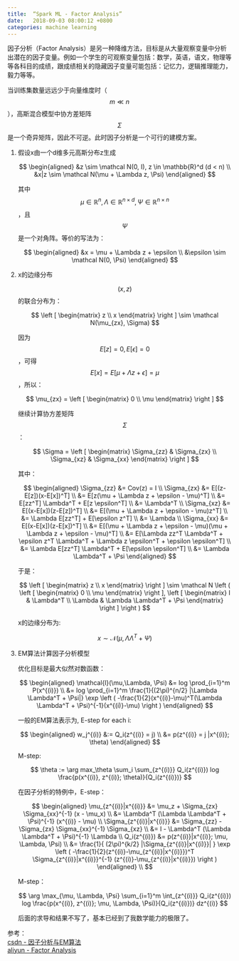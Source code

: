 ```yaml
---
title:  “Spark ML - Factor Analysis”
date:   2018-09-03 08:00:12 +0800
categories: machine learning
---
```


因子分析（Factor Analysis）是另一种降维方法，目标是从大量观察变量中分析出潜在的因子变量。例如一个学生的可观察变量包括：数学，英语，语文，物理等等各科目的成绩，跟成绩相关的隐藏因子变量可能包括：记忆力，逻辑推理能力，毅力等等。

当训练集数量远远少于向量维度时（$$ m \ll n$$），高斯混合模型中协方差矩阵$$\Sigma$$是一个奇异矩阵，因此不可逆。此时因子分析是一个可行的建模方案。

1. 假设x由一个d维多元高斯分布z生成

    $$
    \begin{aligned}
    &z \sim \mathcal N(0, I), z \in \mathbb{R}^d (d < n) \\
    &x|z \sim \mathcal N(\mu + \Lambda z, \Psi)
    \end{aligned}
    $$

    其中$$\mu \in \mathbb{R}^n, \Lambda \in \mathbb{R}^{n \times d}, \Psi \in \mathbb{R}^{n \times n}$$，且$$\Psi$$是一个对角阵。等价的写法为：
    
    $$
    \begin{aligned}
    &x = \mu + \Lambda z + \epsilon \\
    &\epsilon \sim \mathcal N(0, \Psi)
    \end{aligned}
    $$

2. x的边缘分布

    $$(x,z)$$的联合分布为：

    $$
    \left [
        \begin{matrix}
        z \\
        x
        \end{matrix}
    \right ]
    \sim \mathcal N(\mu_{zx}, \Sigma)
    $$    

    因为$$E[z]=0, E[\epsilon]=0$$，可得$$E[x]=E[\mu + \Lambda z + \epsilon]=\mu$$，所以：

    $$
    \mu_{zx} = \left [
        \begin{matrix}
        0 \\
        \mu
        \end{matrix}
    \right ]
    $$

    继续计算协方差矩阵$$\Sigma$$：

    $$
    \Sigma = \left [
        \begin{matrix}
        \Sigma_{zz} & \Sigma_{zx} \\
        \Sigma_{xz} & \Sigma_{xx}
        \end{matrix}
    \right ]
    $$

    其中：
    
    $$
    \begin{aligned}
    \Sigma_{zz} &= Cov(z) = I \\
    \Sigma_{zx} &= E[(z-E[z])(x-E[x])^T] \\
    &= E[z(\mu + \Lambda z + \epsilon - \mu)^T] \\
    &= E[zz^T] \Lambda^T + E[z \epsilon^T] \\
    &= \Lambda^T \\
    \Sigma_{xz} &= E[(x-E[x])(z-E[z])^T] \\
    &= E[(\mu + \Lambda z + \epsilon - \mu)z^T] \\
    &= \Lambda E[zz^T] + E[\epsilon z^T] \\
    &= \Lambda \\
    \Sigma_{xx} &= E[(x-E[x])(z-E[x])^T] \\
    &= E[(\mu + \Lambda z + \epsilon - \mu)(\mu + \Lambda z + \epsilon - \mu)^T] \\
    &= E[\Lambda zz^T \Lambda^T + \epsilon z^T \Lambda^T + \Lambda z \epsilon^T + \epsilon \epsilon^T] \\
    &= \Lambda E[zz^T] \Lambda^T + E[\epsilon \epsilon^T] \\
    &= \Lambda \Lambda^T + \Psi
    \end{aligned}
    $$

    于是：

    $$
    \left [
        \begin{matrix}
        z \\
        x
        \end{matrix}
    \right ]
    \sim \mathcal N 
    \left (
        \left [
            \begin{matrix}
            0 \\
            \mu
            \end{matrix}
        \right ], 
        \left [
            \begin{matrix}
            I & \Lambda^T \\
            \Lambda & \Lambda \Lambda^T + \Psi
            \end{matrix}
        \right ]
    \right )
    $$
    
    x的边缘分布为:

    $$
    x \sim \mathcal N(\mu, \Lambda \Lambda^T + \Psi)
    $$

3. EM算法计算因子分析模型

    优化目标是最大似然对数函数：

    $$
    \begin{aligned}
    \mathcal{l}(\mu,\Lambda, \Psi) &= log \prod_{i=1}^m P(x^{(i)}) \\
    &= log \prod_{i=1}^m \frac{1}{(2\pi)^{n/2} |\Lambda \Lambda^T + \Psi|} \exp \left ( -\frac{1}{2}(x^{(i)}-\mu)^T(\Lambda \Lambda^T + \Psi)^{-1}(x^{(i)}-\mu) \right ) 
    \end{aligned}
    $$

    一般的EM算法表示为, E-step for each i:

    $$
    \begin{aligned}
    w_j^{(i)} &:= Q_i(z^{(i)} = j) \\ 
    &= p(z^{(i)} = j |x^{(i)}; \theta)
    \end{aligned}
    $$

    M-step:

    $$
    \theta := \arg max_\theta \sum_i \sum_{z^{(i)}} Q_i(z^{(i)}) log \frac{p(x^{(i)}, z^{(i)}; \theta)}{Q_i(z^{(i)})}
    $$

    在因子分析的特例中，E-step：

    $$
    \begin{aligned}
    \mu_{z^{(i)}|x^{(i)}} &= \mu_z + \Sigma_{zx} \Sigma_{xx}^{-1} (x - \mu_x) \\
    &= \Lambda^T (\Lambda \Lambda^T + \Psi)^{-1} (x^{(i)} - \mu) \\
    \Sigma_{z^{(i)}|x^{(i)}} &=  \Sigma_{zz} - \Sigma_{zx} \Sigma_{xx}^{-1} \Sigma_{xz} \\
    &= I - \Lambda^T (\Lambda \Lambda^T + \Psi)^{-1} \Lambda \\
    Q_i(z^{(i)}) &= p(z^{(i)}|x^{(i)}; \mu, \Lambda, \Psi) \\
    &= \frac{1}{ (2\pi)^{k/2} |\Sigma_{z^{(i)}|x^{(i)}}| }  \exp \left ( 
        -\frac{1}{2}(z^{(i)}-\mu_{z^{(i)}|x^{(i)}})^T \Sigma_{z^{(i)}|x^{(i)}}^{-1} (z^{(i)}-\mu_{z^{(i)}|x^{(i)}}) \right )
    \end{aligned} \\
    $$

    M-step：

    $$
    \arg \max_{\mu, \Lambda, \Psi} \sum_{i=1}^m \int_{z^{(i)}} Q_i(z^{(i)}) log 
    \frac{p(x^{(i)}, z^{(i)}; \mu, \Lambda, \Psi)}{Q_i(z^{(i)})} dz^{(i)}
    $$

    后面的求导和结果不写了，基本已经到了我数学能力的极限了。

参考：  
[csdn - 因子分析与EM算法](https://blog.csdn.net/danerer/article/details/80295989)  
[aliyun - Factor Analysis](https://yq.aliyun.com/articles/85946)